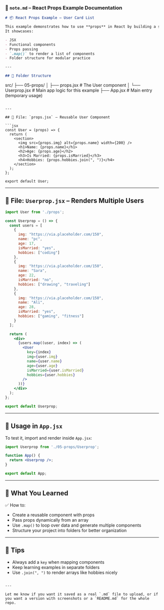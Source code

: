 ### 📘 `note.md` – React Props Example Documentation

```md
# 📦 React Props Example – User Card List

This example demonstrates how to use **props** in React by building a simple **User Card List**.  
It showcases:

- JSX
- Functional components
- Props passing
- `.map()` to render a list of components
- Folder structure for modular practice

---

## 📁 Folder Structure

```

src/
├── 05-props/
│   ├── props.jsx              # The User component
│   └── Userprop.jsx    # Main app logic for this example
├── App.jsx                    # Main entry (temporary usage)

````

---

## 📄 File: `props.jsx` – Reusable User Component

```jsx
const User = (props) => {
  return (
    <section>
      <img src={props.img} alt={props.name} width={200} />
      <h1>Name: {props.name}</h1>
      <h2>Age: {props.age}</h2>
      <h3>Is Married: {props.isMarried}</h3>
      <h4>Hobbies: {props.hobbies.join(", ")}</h4>
    </section>
  );
};

export default User;
````

---

## 📄 File: `Userprop.jsx` – Renders Multiple Users

```jsx
import User from './props';

const Userprop = () => {
  const users = [
    {
      img: "https://via.placeholder.com/150",
      name: "pc",
      age: 17,
      isMarried: "yes",
      hobbies: ["coding"]
    },
    {
      img: "https://via.placeholder.com/150",
      name: "Sara",
      age: 22,
      isMarried: "no",
      hobbies: ["drawing", "traveling"]
    },
    {
      img: "https://via.placeholder.com/150",
      name: "Ali",
      age: 28,
      isMarried: "yes",
      hobbies: ["gaming", "fitness"]
    }
  ];

  return (
    <div>
      {users.map((user, index) => (
        <User
          key={index}
          img={user.img}
          name={user.name}
          age={user.age}
          isMarried={user.isMarried}
          hobbies={user.hobbies}
        />
      ))}
    </div>
  );
};

export default Userprop;
```

---

## 🧪 Usage in `App.jsx`

To test it, import and render inside `App.jsx`:

```jsx
import Userprop from './05-props/Userprop';

function App() {
  return <Userprop />;
}

export default App;
```

---

## 🎯 What You Learned

✅ How to:

* Create a reusable component with props
* Pass props dynamically from an array
* Use `.map()` to loop over data and generate multiple components
* Structure your project into folders for better organization

---

## 📝 Tips

* Always add a `key` when mapping components
* Keep learning examples in separate folders
* Use `.join(", ")` to render arrays like hobbies nicely

```

---

Let me know if you want it saved as a real `.md` file to upload, or if you want a version with screenshots or a `README.md` for the whole repo.
```
